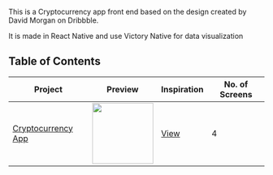 
This is a Cryptocurrency app front end based on the design created by David Morgan on Dribbble.

It is made in React Native and use Victory Native for data visualization

## Table of Contents

| Project | Preview | Inspiration | No. of Screens |
 ------ | ------ | ------ | ------ |
| [Cryptocurrency App](https://youtu.be/xBmx2eaozck) | <img src="https://cdn.dribbble.com/users/3712718/screenshots/14896748/media/46be264ccd9a8a2c05691e657be48167.png?compress=1&resize=1200x900" width="120" /> | [View](https://dribbble.com/shots/14896748-Cryptocoin-App-concept) | 4 |
